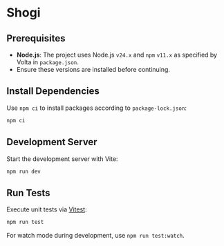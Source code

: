 # Shogi

## Prerequisites

- **Node.js**: The project uses Node.js `v24.x` and `npm` `v11.x` as specified by Volta in `package.json`.
- Ensure these versions are installed before continuing.

## Install Dependencies

Use `npm ci` to install packages according to `package-lock.json`:

```bash
npm ci
```

## Development Server

Start the development server with Vite:

```bash
npm run dev
```

## Run Tests

Execute unit tests via [Vitest](https://vitest.dev/):

```bash
npm run test
```

For watch mode during development, use `npm run test:watch`.

